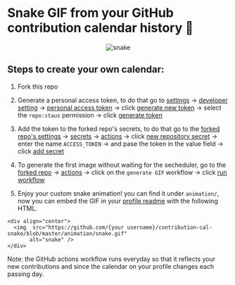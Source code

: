 # Snake GIF from your GitHub contribution calendar history :snake:
<div align="center">
  <img  src="https://github.com/solomspd/contribution-cal-snake/blob/master/animation/snake.gif"
       alt="snake" />
</div>

## Steps to create your own calendar:
    
1. Fork this repo
  
2. Generate a personal access token, to do that go to <ins>settings</ins> -> <ins>developer setting</ins> -> <ins>personal access token</ins> -> click <ins>generate new token</ins> -> select the `repo:staus` permission -> click <ins>generate token</ins>
  
3. Add the token to the forked repo's secrets, to do that go to the <ins>forked repo's settings</ins> -> <ins>secrets</ins> -> <ins>actions</ins> -> click <ins>new repository secret</ins> -> enter the name `ACCESS_TOKEN` -> and pase the token in the value field -> click <ins>add secret</ins>
  
4. To generate the first image without waiting for the secheduler, go to the <ins>forked repo</ins> -> <ins>actions</ins> -> click on the `generate GIF` workflow -> click <ins>run workflow</ins>

5. Enjoy your custom snake animation! you can find it under `animation/`, now you can embed the GIF in your [profile readme](https://docs.github.com/en/account-and-profile/setting-up-and-managing-your-github-profile/customizing-your-profile/managing-your-profile-readme) with the following HTML.
```
<div align="center">
  <img  src="https://github.com/{your username}/contribution-cal-snake/blob/master/animation/snake.gif"
       alt="snake" />
</div>
```

Note: the GitHub actions workflow runs everyday so that it reflects your new contributions and since the calendar on your profile changes each passing day.
